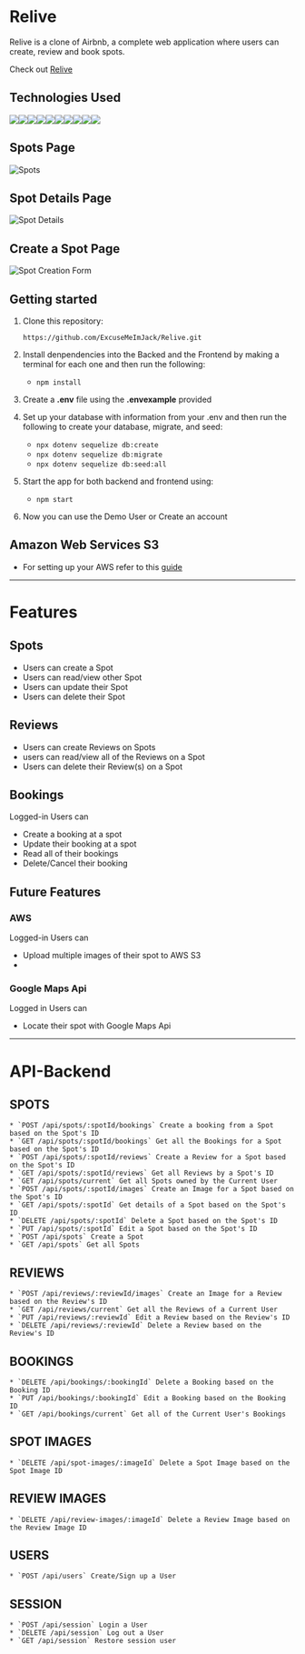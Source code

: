 # Relive

Relive is a clone of Airbnb, a complete web application where users can create, review and book spots. 

Check out [Relive](https://relive.onrender.com)

<!-- ## Index

[MVP Feature List](https://github.com/ExcuseMeImJack/watchboxd/wiki/MVP-Feature-List) |
[Database Scheme](https://github.com/ExcuseMeImJack/watchboxd/wiki/Database-Schema) |
[User Stories](https://github.com/ExcuseMeImJack/watchboxd/wiki/User-Stories) |
[Wire Frames](https://github.com/ExcuseMeImJack/watchboxd/wiki/Wireframe) | -->

## Technologies Used

<img src='https://img.shields.io/badge/HTML5-E34F26?style=for-the-badge&logo=html5&logoColor=white'><img src='https://img.shields.io/badge/JavaScript-323330?style=for-the-badge&logo=javascript&logoColor=F7DF1E'><img src='https://img.shields.io/badge/CSS3-1572B6?style=for-the-badge&logo=css3&logoColor=white'><img src='https://img.shields.io/badge/sequelize-323330?style=for-the-badge&logo=sequelize&logoColor=blue'/><img src='https://img.shields.io/badge/React-20232A?style=for-the-badge&logo=react&logoColor=61DAFB'><img src='https://img.shields.io/badge/Redux-593D88?style=for-the-badge&logo=redux&logoColor=white'><img src='https://img.shields.io/badge/React_Router-CA4245?style=for-the-badge&logo=react-router&logoColor=white'><img src='https://img.shields.io/badge/PostgreSQL-316192?style=for-the-badge&logo=postgresql&logoColor=white'><img src='https://img.shields.io/badge/Visual_Studio_Code-0078D4?style=for-the-badge&logo=visual%20studio%20code&logoColor=white'><img src='https://img.shields.io/badge/prettier-1A2C34?style=for-the-badge&logo=prettier&logoColor=F7BA3E'>

## Spots Page

![Spots](https://github.com/ExcuseMeImJack/Relive/assets/118242834/958dad9f-60e4-4005-b3ee-9955e4bafa7a)

## Spot Details Page

![Spot Details](https://github.com/ExcuseMeImJack/Relive/assets/118242834/93ae4c6d-38cb-4b3a-b49c-744594559874)


## Create a Spot Page

![Spot Creation Form](https://github.com/ExcuseMeImJack/Relive/assets/118242834/7180057e-1787-4383-892c-b3f79d86b8e3)

## Getting started
1. Clone this repository:

   `
   https://github.com/ExcuseMeImJack/Relive.git
   `
   
2. Install denpendencies into the Backed and the Frontend by making a terminal for each one and then run the following:

   * `npm install`

3. Create a **.env** file using the **.envexample** provided 

4. Set up your database with information from your .env and then run the following to create your database, migrate, and seed: 
 
   * `npx dotenv sequelize db:create`
   * `npx dotenv sequelize db:migrate` 
   * `npx dotenv sequelize db:seed:all`

5. Start the app for both backend and frontend using:

   * `npm start`

6. Now you can use the Demo User or Create an account

## Amazon Web Services S3
* For setting up your AWS refer to this [guide](https://github.com/jdrichardsappacad/aws-s3-pern-demo)

***

# Features 

## Spots
* Users can create a Spot
* Users can read/view other Spot
* Users can update their Spot
* Users can delete their Spot

## Reviews
* Users can create Reviews on Spots
* users can read/view all of the Reviews on a Spot
* Users can delete their Review(s) on a Spot

## Bookings
Logged-in Users can
* Create a booking at a spot
* Update their booking at a spot
* Read all of their bookings
* Delete/Cancel their booking

## Future Features
### AWS
Logged-in Users can
* Upload multiple images of their spot to AWS S3
* 
### Google Maps Api
Logged in Users can
* Locate their spot with Google Maps Api 

*** 

# API-Backend

## SPOTS
    * `POST /api/spots/:spotId/bookings` Create a booking from a Spot based on the Spot's ID
    * `GET /api/spots/:spotId/bookings` Get all the Bookings for a Spot based on the Spot's ID
    * `POST /api/spots/:spotId/reviews` Create a Review for a Spot based on the Spot's ID
    * `GET /api/spots/:spotId/reviews` Get all Reviews by a Spot's ID
    * `GET /api/spots/current` Get all Spots owned by the Current User
    * `POST /api/spots/:spotId/images` Create an Image for a Spot based on the Spot's ID
    * `GET /api/spots/:spotId` Get details of a Spot based on the Spot's ID
    * `DELETE /api/spots/:spotId` Delete a Spot based on the Spot's ID
    * `PUT /api/spots/:spotId` Edit a Spot based on the Spot's ID
    * `POST /api/spots` Create a Spot
    * `GET /api/spots` Get all Spots

## REVIEWS
    * `POST /api/reviews/:reviewId/images` Create an Image for a Review based on the Review's ID
    * `GET /api/reviews/current` Get all the Reviews of a Current User
    * `PUT /api/reviews/:reviewId` Edit a Review based on the Review's ID
    * `DELETE /api/reviews/:reviewId` Delete a Review based on the Review's ID

## BOOKINGS
    * `DELETE /api/bookings/:bookingId` Delete a Booking based on the Booking ID
    * `PUT /api/bookings/:bookingId` Edit a Booking based on the Booking ID
    * `GET /api/bookings/current` Get all of the Current User's Bookings

## SPOT IMAGES
    * `DELETE /api/spot-images/:imageId` Delete a Spot Image based on the Spot Image ID

## REVIEW IMAGES
    * `DELETE /api/review-images/:imageId` Delete a Review Image based on the Review Image ID

## USERS
    * `POST /api/users` Create/Sign up a User
    
## SESSION
    * `POST /api/session` Login a User
    * `DELETE /api/session` Log out a User
    * `GET /api/session` Restore session user
